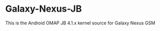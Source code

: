 Galaxy-Nexus-JB
===============

This is the Android OMAP JB 4.1.x kernel source for Galaxy Nexus GSM